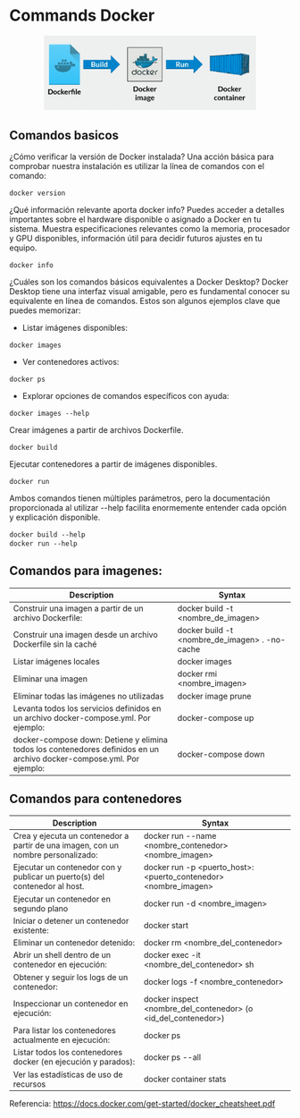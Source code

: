 # Commands Docker

<p align="center">
  <img src="https://github.com/andresparrav/docker/blob/main/docker1.png" width="380"/>
</p>


## Comandos basicos

¿Cómo verificar la versión de Docker instalada?
Una acción básica para comprobar nuestra instalación es utilizar la línea de comandos con el comando:
```
docker version
```

¿Qué información relevante aporta docker info?
Puedes acceder a detalles importantes sobre el hardware disponible o asignado a Docker en tu sistema. Muestra especificaciones relevantes como la memoria, procesador y GPU disponibles, información útil para decidir futuros ajustes en tu equipo.
```
docker info
```

¿Cuáles son los comandos básicos equivalentes a Docker Desktop?
Docker Desktop tiene una interfaz visual amigable, pero es fundamental conocer su equivalente en línea de comandos. Estos son algunos ejemplos clave que puedes memorizar:

* Listar imágenes disponibles:
```
docker images
```
* Ver contenedores activos:
```
docker ps
```
* Explorar opciones de comandos específicos con ayuda:
```
docker images --help
```
Crear imágenes a partir de archivos Dockerfile.
```
docker build
```
Ejecutar contenedores a partir de imágenes disponibles.
```
docker run
```
Ambos comandos tienen múltiples parámetros, pero la documentación proporcionada al utilizar --help facilita enormemente entender cada opción y explicación disponible.
```
docker build --help
docker run --help
```


## Comandos para imagenes:

| Description      | Syntax |
| ----------- | ----------- |
| Construir una imagen a partir de un archivo Dockerfile: | docker build -t <nombre_de_imagen> |
| Construir una imagen desde un archivo Dockerfile sin la caché | docker build -t <nombre_de_imagen> . -no-cache |
| Listar imágenes locales | docker images |
| Eliminar una imagen | docker rmi <nombre_imagen> |
| Eliminar todas las imágenes no utilizadas |  docker image prune |
| Levanta todos los servicios definidos en un archivo docker-compose.yml. Por ejemplo: | docker-compose up |
| docker-compose down: Detiene y elimina todos los contenedores definidos en un archivo docker-compose.yml. Por ejemplo: | docker-compose down |


## Comandos para contenedores

| Description      | Syntax |
| ----------- | ----------- |
| Crea y ejecuta un contenedor a partir de una imagen, con un nombre personalizado: | docker run --name <nombre_contenedor> <nombre_imagen> |
| Ejecutar un contenedor con y publicar un puerto(s) del contenedor al host. | docker run -p <puerto_host>:<puerto_contenedor> <nombre_imagen> |
| Ejecutar un contenedor en segundo plano | docker run -d <nombre_imagen> |
| Iniciar o detener un contenedor existente: | docker start|stop <nombre_del_contenedor> (o <id_del_contenedor>) |
| Eliminar un contenedor detenido: | docker rm <nombre_del_contenedor> |
| Abrir un shell dentro de un contenedor en ejecución: | docker exec -it <nombre_del_contenedor> sh |
| Obtener y seguir los logs de un contenedor: | docker logs -f <nombre_contenedor> |
| Inspeccionar un contenedor en ejecución: | docker inspect <nombre_del_contenedor> (o <id_del_contenedor>) |
| Para listar los contenedores actualmente en ejecución: | docker ps |
| Listar todos los contenedores docker (en ejecución y parados): | docker ps --all |
| Ver las estadísticas de uso de recursos | docker container stats |


Referencia: https://docs.docker.com/get-started/docker_cheatsheet.pdf
